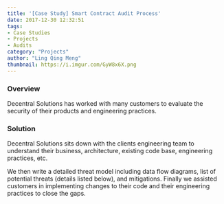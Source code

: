 ```yaml
---
title: '[Case Study] Smart Contract Audit Process'
date: 2017-12-30 12:32:51
tags:
- Case Studies
- Projects
- Audits
category: "Projects"
author: "Ling Qing Meng"
thumbnail: https://i.imgur.com/GyW8x6X.png
---
```


### Overview
Decentral Solutions has worked with many customers to evaluate the security of their products and engineering practices.

### Solution
  
Decentral Solutions sits down with the clients engineering team to understand their business, architecture, existing code base, engineering practices, etc. 


We then write a detailed threat model including data flow diagrams, list of potential threats (details listed below), and mitigations. Finally we assisted customers in implementing changes to their code and their engineering practices to close the gaps.

<!--more-->